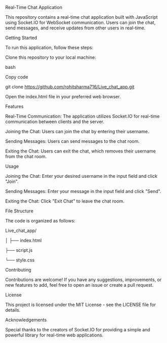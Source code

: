 Real-Time Chat Application


This repository contains a real-time chat application built with JavaScript using Socket.IO for WebSocket communication. Users can join the chat, send messages, and receive updates from other users in real-time.

Getting Started


To run this application, follow these steps:

Clone this repository to your local machine:

bash

Copy code

git clone https://github.com/rohitsharma716/Live_chat_app.git

Open the index.html file in your preferred web browser.


Features


Real-Time Communication: The application utilizes Socket.IO for real-time communication between clients and the server.

Joining the Chat: Users can join the chat by entering their username.

Sending Messages: Users can send messages to the chat room.

Exiting the Chat: Users can exit the chat, which removes their username from the chat room.


Usage


Joining the Chat: Enter your desired username in the input field and click "Join".

Sending Messages: Enter your message in the input field and click "Send".

Exiting the Chat: Click "Exit Chat" to leave the chat room.

File Structure



The code is organized as follows:

Live_chat_app/

│
├── index.html

├── script.js

└── style.css


Contributing


Contributions are welcome! If you have any suggestions, improvements, or new features to add, feel free to open an issue or create a pull request.


License


This project is licensed under the MIT License - see the LICENSE file for details.


Acknowledgements


Special thanks to the creators of Socket.IO for providing a simple and powerful library for real-time web applications.
